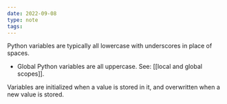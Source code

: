 ```yaml
---
date: 2022-09-08
type: note
tags: 
---
```


Python variables are typically all lowercase with underscores in place of spaces.
- Global Python variables are all uppercase. See: [[local and global scopes]].

Variables are initialized when a value is stored in it, and overwritten when a new value is stored.
